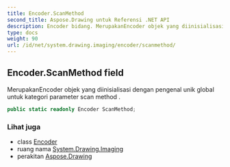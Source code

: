 ```yaml
---
title: Encoder.ScanMethod
second_title: Aspose.Drawing untuk Referensi .NET API
description: Encoder bidang. MerupakanEncoder objek yang diinisialisasi dengan pengenal unik global untuk kategori parameter scan method .
type: docs
weight: 90
url: /id/net/system.drawing.imaging/encoder/scanmethod/
---
```

## Encoder.ScanMethod field

MerupakanEncoder objek yang diinisialisasi dengan pengenal unik global untuk kategori parameter scan method .

```csharp
public static readonly Encoder ScanMethod;
```

### Lihat juga

* class [Encoder](../)
* ruang nama [System.Drawing.Imaging](../../encoder/)
* perakitan [Aspose.Drawing](../../../)


